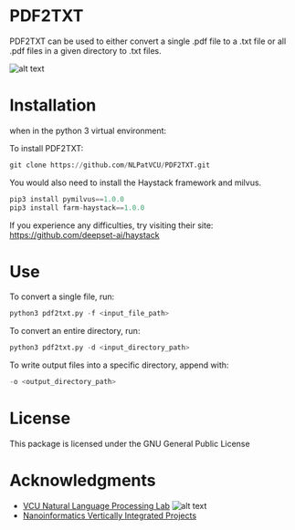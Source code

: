 # PDF2TXT

PDF2TXT can be used to either convert a single .pdf file to a .txt file or all .pdf files in a given directory to .txt files.

![alt text](https://nlp.cs.vcu.edu/images/Edit_NanomedicineDatabase.png "Nanoinformatics")

Installation
============
when in the python 3 virtual environment:

To install PDF2TXT:
```python
git clone https://github.com/NLPatVCU/PDF2TXT.git
```
You would also need to install the Haystack framework and milvus.
```python
pip3 install pymilvus==1.0.0
pip3 install farm-haystack==1.0.0
```
If you experience any difficulties, try visiting their site: https://github.com/deepset-ai/haystack

Use
===

To convert a single file, run:
```python
python3 pdf2txt.py -f <input_file_path>
```

To convert an entire directory, run:
```python
python3 pdf2txt.py -d <input_directory_path>
```
To write output files into a specific directory, append with:
```python
-o <output_directory_path>
```
License
=======
This package is licensed under the GNU General Public License

Acknowledgments
===============
- [VCU Natural Language Processing Lab](https://nlp.cs.vcu.edu/)     ![alt text](https://nlp.cs.vcu.edu/images/vcu_head_logo "VCU")
- [Nanoinformatics Vertically Integrated Projects](https://rampages.us/nanoinformatics/)
